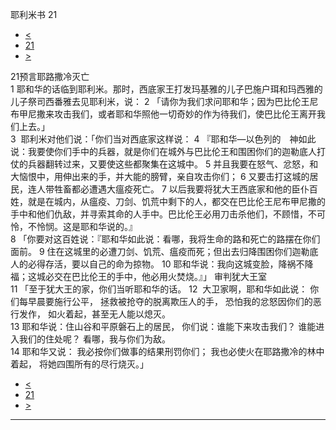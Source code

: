 ﻿





 耶利米书 21




* [<](bible/JER20.md)
* [21](bible/JER.md)
* [>](bible/JER22.md)



 
21预言耶路撒冷灭亡  
1 耶和华的话临到耶利米。那时，西底家王打发玛基雅的儿子巴施户珥和玛西雅的儿子祭司西番雅去见耶利米，说： 
2 「请你为我们求问耶和华；因为巴比伦王尼布甲尼撒来攻击我们，或者耶和华照他一切奇妙的作为待我们，使巴比伦王离开我们上去。」  
3  耶利米对他们说：「你们当对西底家这样说： 
4 『耶和华—以色列的　神如此说：我要使你们手中的兵器，就是你们在城外与巴比伦王和围困你们的迦勒底人打仗的兵器翻转过来，又要使这些都聚集在这城中。 
5 并且我要在怒气、忿怒，和大恼恨中，用伸出来的手，并大能的膀臂，亲自攻击你们； 
6 又要击打这城的居民，连人带牲畜都必遭遇大瘟疫死亡。 
7 以后我要将犹大王西底家和他的臣仆百姓，就是在城内，从瘟疫、刀剑、饥荒中剩下的人，都交在巴比伦王尼布甲尼撒的手中和他们仇敌，并寻索其命的人手中。巴比伦王必用刀击杀他们，不顾惜，不可怜，不怜悯。这是耶和华说的。』  
8 「你要对这百姓说：『耶和华如此说：看哪，我将生命的路和死亡的路摆在你们面前。 
9 住在这城里的必遭刀剑、饥荒、瘟疫而死；但出去归降围困你们迦勒底人的必得存活，要以自己的命为掠物。 
10 耶和华说：我向这城变脸，降祸不降福；这城必交在巴比伦王的手中，他必用火焚烧。』」 审判犹大王室  
11 「至于犹大王的家，你们当听耶和华的话。 
12  大卫家啊，耶和华如此说： 你们每早晨要施行公平， 拯救被抢夺的脱离欺压人的手， 恐怕我的忿怒因你们的恶行发作， 如火着起，甚至无人能以熄灭。  
13 耶和华说：住山谷和平原磐石上的居民， 你们说：谁能下来攻击我们？ 谁能进入我们的住处呢？ 看哪，我与你们为敌。  
14 耶和华又说： 我必按你们做事的结果刑罚你们； 我也必使火在耶路撒冷的林中着起， 将她四围所有的尽行烧灭。」 
* [<](bible/JER20.md)
* [21](bible/JER.md)
* [>](bible/JER22.md)





---









